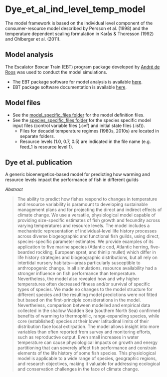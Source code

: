# Dye_et_al_ind_level_temp_model
The model framework is based on the individual level component of the consumer-resource model described by Persson et al. (1998) and the temperature dependent scaling formulation in Karås &amp; Thoresson (1992) and Ohlberger et al. (2011). 

## Model analysis
The Escalator Boxcar Train (EBT) program package developed by [André de Roos](https://staff.fnwi.uva.nl/a.m.deroos/index.html) was used to conduct the model simulations.
- The EBT package software for model analysis is available [here](https://staff.fnwi.uva.nl/a.m.deroos/EBT/Software/index.html). 
- EBT package software documentation is available [here](https://staff.fnwi.uva.nl/a.m.deroos/EBT/Documentation/index.html).

## Model files
- See the [model_specific_files folder](https://github.com/bassdye/Dye_et_al_ind_level_temp_model/tree/main/model_specific_files) for the model definition files.
- See the [species_specific_files folder](https://github.com/bassdye/Dye_et_al_ind_level_temp_model/tree/main/species_specific_files) for the species specific model input files (control variable files (.cvf) and initial state files (.isf)).
  - Files for decadel temperature regimes (1980s, 2010s) are located in separate folders.
  - Resource levels (1.0, 0.7, 0.5) are indicated in the file name (e.g. feed_1 is resource level 1).

## Dye et al. publication 

A generic bioenergetics-based model for predicting how warming and resource levels impact the performance of fish in different guilds 

_Abstract_
>The ability to predict how fishes respond to changes in temperature and resource variability is paramount to developing sustainable management plans and for projecting the direct and indirect effects of climate change. We use a versatile, physiological model capable of providing size-specific estimates of fish growth and fecundity across varying temperatures and resource levels. The model includes a mechanistic representation of individual-level life history processes across diverse biogeographic and functional fish guilds, using direct, species-specific parameter estimates. We provide examples of its application to five marine species (Atlantic cod, Atlantic herring, five-bearded rockling, European sprat, and thinlip mullet) which differ in life history strategies and biogeographic distributions, but all rely on intertidal nursery habitats—areas particularly susceptible to anthropogenic change. In all simulations, resource availability had a stronger influence on fish performance than temperature. Nevertheless, the model also revealed how and why higher temperatures often decreased fitness and/or survival of specific types of species. We made no changes to the model structure for different species and the resulting model predictions were not fitted but based on the first-principle considerations in the model. Nevertheless, comparison between modelled and empirical data collected in the shallow Wadden Sea (southern North Sea) confirmed benefits of warming to thermophilic, range-expanding species, while core (established) species at their lower latitudinal limits of their distribution face local extirpation. The model allows insight into more variables than often reported from survey and monitoring efforts, such as reproductive output. Even small increases in water temperature can cause physiological impacts on growth and energy partitioning that can severely affect fish performance and constrain elements of the life history of some fish species. This physiological model is applicable to a wide range of species, geographic regions, and research objectives, making it valuable for addressing ecological and conservation challenges in the face of climate change.




